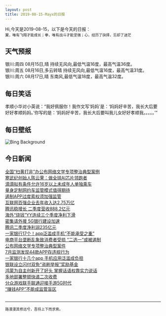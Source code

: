 ```yaml
---
layout: post
title: 2019-08-15-Mayx的日报
---
```


Hi,今天是2019-08-15，以下是今天的日报：<br><small>
翼，唯有飞翔才能成长；拳，唯有战斗才能坚强；心，经历了抉择，忘却了迷茫</small><!--more-->
## 天气预报
银川:周四 08月15日,晴 持续无风向,最低气温16度，最高气温36度。<br>银川:周五 08月16日,多云转晴 持续无风向,最低气温16度，最高气温31度。<br>银川:周六 08月17日,晴 东南风,最低气温18度，最高气温32度。
## 每日笑话
孝顺小华对小英说：“我好佩服你！我作文写‘妈妈’是：‘妈妈好辛苦，我长大后要好好孝顺妈妈。’你写的是：‘妈妈好辛苦，我长大后要叫我儿女好好孝顺我。。。。。’”
## 每日壁纸
![Bing Background](https://cn.bing.com/th?id=OHR.HornedAnole_EN-US5022096617_1920x1080.jpg&rf=LaDigue_1920x1080.jpg&pid=hp "Male and female Ecuadorian horned anoles in Mindo, Ecuador (© James Christensen/Minden Pictures)")
## 今日新闻

[全国“扫黄打非”办公布网络文学专项整治典型案例](http://it.people.com.cn/n1/2019/0815/c1009-31296016.html)   
[寒武纪创始人陈云霁：做全球AI芯片领跑者](http://it.people.com.cn/n1/2019/0815/c1009-31296013.html)   
[滴滴拟有条件允许16岁以上未成年人单独乘车](http://it.people.com.cn/n1/2019/0815/c1009-31296148.html)   
[量身定制网约车监管模式值得期待](http://it.people.com.cn/n1/2019/0815/c1009-31296117.html)   
[遏制APP过度索权须加强监管](http://it.people.com.cn/n1/2019/0815/c1009-31296098.html)   
[互联网百强企业去年收入达2.75万亿](http://it.people.com.cn/n1/2019/0815/c1009-31296103.html)   
[腾讯稳增长 二季度营收888.2亿元](http://it.people.com.cn/n1/2019/0815/c1009-31296066.html)   
[海外“烧钱”YY连续三个季度净利下滑](http://it.people.com.cn/n1/2019/0815/c1009-31296069.html)   
[密集请外援 5G银行建设加速](http://it.people.com.cn/n1/2019/0815/c1009-31296061.html)   
[腾讯二季度净利润235亿元](http://it.people.com.cn/n1/2019/0815/c1009-31296042.html)   
[一家银行17个！app泛滥成手机“不能承受之重”](http://it.people.com.cn/n1/2019/0815/c1009-31296642.html)   
[电商平台垄断乱象致消费者受损 “二选一”或被遏制](http://it.people.com.cn/n1/2019/0815/c1009-31296552.html)   
[公布网络文学专项整治典型案件](http://it.people.com.cn/n1/2019/0815/c1009-31296497.html)   
[7月监测发现44款APP存违规行为](http://it.people.com.cn/n1/2019/0815/c1009-31296241.html)   
[一家银行十几个app 手机应用泛滥成负担](http://it.people.com.cn/n1/2019/0815/c1009-31296235.html)   
[银联设立闪付双免“盗刷举报”奖励基金](http://it.people.com.cn/n1/2019/0815/c1009-31296181.html)   
[鸿蒙为自主创新开了好头 掌握话语权靠实力说话](http://it.people.com.cn/n1/2019/0815/c1009-31296164.html)   
[多地部署整顿快递二次收费](http://it.people.com.cn/n1/2019/0815/c1009-31296156.html)   
[分众游戏联手联通迎接手游5G时代](http://it.people.com.cn/n1/2019/0815/c1009-31296025.html)   
[“赚钱APP”不能成监管盲区](http://it.people.com.cn/n1/2019/0815/c1009-31296027.html)   
<br />

***

<small>路漫漫其修远兮，吾将上下而求索。</small>

